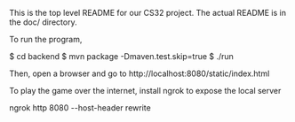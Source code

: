 

This is the top level README for our CS32 project. The actual README is in the doc/ directory.



To run the program,

$ cd backend
$ mvn package -Dmaven.test.skip=true
$ ./run

Then, open a browser and go to http://localhost:8080/static/index.html



To play the game over the internet, install ngrok to expose the local server

ngrok http 8080 --host-header rewrite
